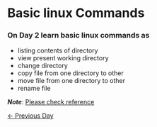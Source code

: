 # Basic linux Commands
### On Day 2 learn basic linux commands as
- listing contents of directory
- view present working directory
- change directory
- copy file from one directory to other
- move file from one directory to other
- rename file

***Note***: [Please check reference](./basic_linux_commands.md)

[← Previous Day](../day-1/README.md)
